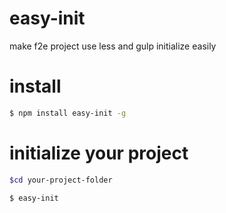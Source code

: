 easy-init
=========

make f2e project use less and gulp initialize easily

# install #

```bash
$ npm install easy-init -g
```

# initialize your project #

```bash
$cd your-project-folder

$ easy-init
```